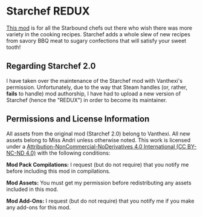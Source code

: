 # Starchef REDUX
[This mod](https://steamcommunity.com/sharedfiles/filedetails/?id=922187979) is for all the Starbound chefs out there who wish there was more variety in the cooking recipes. Starchef adds a whole slew of new recipes from savory BBQ meat to sugary confections that will satisfy your sweet tooth!

## Regarding Starchef 2.0
I have taken over the maintenance of the Starchef mod with Vanthexi's permission. Unfortunately, due to the way that Steam handles (or, rather, **fails** to handle) mod authorship, I have had to upload a new version of Starchef (hence the "REDUX") in order to become its maintainer.

## Permissions and License Information
All assets from the original mod (Starchef 2.0) belong to Vanthexi. All new assets belong to Miss Andri unless otherwise noted. This work is licensed under a [Attribution-NonCommercial-NoDerivatives 4.0 International (CC BY-NC-ND 4.0)](https://creativecommons.org/licenses/by-nc-nd/4.0/) with the following conditions:

**Mod Pack Compilations:** I request (but do not require) that you notify me before including this mod in compilations.

**Mod Assets:** You must get my permission before redistributing any assets included in this mod.

**Mod Add-Ons:** I request (but do not require) that you notify me if you make any add-ons for this mod.